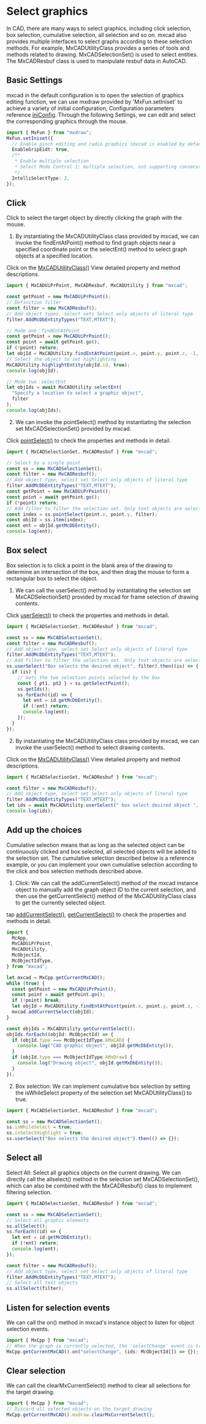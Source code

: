 # Select graphics

In CAD, there are many ways to select graphics, including click selection, box selection, cumulative selection, all selection and so on. mxcad also provides multiple interfaces to select graphs according to these selection methods. For example, MxCADUtilityClass provides a series of tools and methods related to drawing. MxCADSelectionSet() is used to select entities. The MxCADResbuf class is used to manipulate resbuf data in AutoCAD.

## Basic Settings

mxcad in the default configuration is to open the selection of graphics editing function, we can use mxdraw provided by 'MxFun.setIniset' to achieve a variety of initial configuration, Configuration parameters reference [iniConfig](https://mxcad.github.io/mxdraw_api_docs/interfaces/iniConfig.html). Through the following Settings, we can edit and select the corresponding graphics through the mouse.

```ts
import { MxFun } from "mxdraw";
MxFun.setIniset({
  // Enable pinch editing and radio graphics (mxcad is enabled by default)
  EnableGripEidt: true,
  /**
   * Enable multiple selection
   * Select Mode Control 1: multiple selection, not supporting consecutive multiple selection. 2: multiple selection, and supporting consecutive multiple selection. The default value is 1
   */
  IntelliSelectType: 2,
});
```

## Click

Click to select the target object by directly clicking the graph with the mouse.

1. By instantiating the MxCADUtilityClass class provided by mxcad, we can invoke the findEntAtPoint() method to find graph objects near a specified coordinate point or the selectEnt() method to select graph objects at a specified location.

Click on the [MxCADUtilityClass()](../../api/classes/2d.MxCADUtilityClass.md#getcurrentselect) View detailed property and method descriptions.

```ts
import { MxCADUiPrPoint, MxCADResbuf, MxCADUtility } from "mxcad";

const getPoint = new MxCADUiPrPoint();
// Definition filter
const filter = new MxCADResbuf();
// Add object types, select sets Select only objects of literal type
filter.AddMcDbEntityTypes("TEXT,MTEXT");

// Mode one：findEntAtPoint
const getPoint = new MxCADUiPrPoint();
const point = await getPoint.go();
if (!point) return;
let objId = MxCADUtility.findEntAtPoint(point.x, point.y, point.z, -1, filter);
// Select the object to set highlighting
MxCADUtility.highlightEntity(objId.id, true);
console.log(objId);

// Mode two：selectEnt
let objIds = await MxCADUtility.selectEnt(
  "Specify a location to select a graphic object",
  filter
);
console.log(objIds);
```

2. We can invoke the pointSelect() method by instantiating the selection set MxCADSelectionSet() provided by mxcad.

Click [pointSelect()](../../api/classes/2d.MxCADSelectionSet.md#pointselect) to check the properties and methods in detail.

```ts
import { MxCADSelectionSet, MxCADResbuf } from "mxcad";

// Select by a single point
const ss = new MxCADSelectionSet();
const filter = new MxCADResbuf();
// Add object type, select set Select only objects of literal type
filter.AddMcDbEntityTypes("TEXT,MTEXT");
const getPoint = new MxCADUiPrPoint();
const point = await getPoint.go();
if (!point) return;
// Add filter to filter the selection set. Only text objects are selected here
const index = ss.pointSelect(point.x, point.y, filter);
const objId = ss.item(index);
const ent = objId.getMcDbEntity();
console.log(ent);
```

## Box select

Box selection is to click a point in the blank area of the drawing to determine an intersection of the box, and then drag the mouse to form a rectangular box to select the object.

1. We can call the userSelect() method by instantiating the selection set MxCADSelectionSet() provided by mxcad for frame selection of drawing contents.

Click [userSelect()](../../api/classes/2d.MxCADSelectionSet.md#userselect) to check the properties and methods in detail.

```ts
import { MxCADSelectionSet, MxCADResbuf } from "mxcad";

const ss = new MxCADSelectionSet();
const filter = new MxCADResbuf();
// Add object type, select set Select only objects of literal type
filter.AddMcDbEntityTypes("TEXT,MTEXT");
// Add filter to filter the selection set. Only text objects are selected here
ss.userSelect("Box selects the desired object", filter).then((is) => {
  if (is) {
    // Gets the two selection points selected by the box
    const { pt1, pt2 } = ss.getSelectPoint();
    ss.getIds();
    ss.forEach((id) => {
      let ent = id.getMcDbEntity();
      if (!ent) return;
      console.log(ent);
    });
  }
});
```

2. By instantiating the MxCADUtilityClass class provided by mxcad, we can invoke the userSelect() method to select drawing contents.

Click on the [MxCADUtilityClass()](../../api/classes/2d.MxCADUtilityClass.md#getcurrentselect) View detailed property and method descriptions.

```ts
import { MxCADSelectionSet, MxCADResbuf } from "mxcad";

const filter = new MxCADResbuf();
// Add object type, select set Select only objects of literal type
filter.AddMcDbEntityTypes("TEXT,MTEXT");
let ids = await MxCADUtility.userSelect(" box select desired object ", filter);
console.log(ids);
```

## Add up the choices

Cumulative selection means that as long as the selected object can be continuously clicked and box selected, all selected objects will be added to the selection set. The cumulative selection described below is a reference example, or you can implement your own cumulative selection according to the click and box selection methods described above.

1. Click: We can call the addCurrentSelect() method of the mxcad instance object to manually add the graph object ID to the current selection, and then use the getCurrentSelect() method of the MxCADUtilityClass class to get the currently selected object.

tap [addCurrentSelect()](../../api/classes/2d.McObject.md#addcurrentselect), [getCurrentSelect()](../../api/classes/2d.MxCADUtilityClass.md#getcurrentselect) to check the properties and methods in detail.

```ts
import {
  McApp,
  MxCADUiPrPoint,
  MxCADUtility,
  McObjectId,
  McObjectIdType,
} from "mxcad";

let mxcad = MxCpp.getCurrentMxCAD();
while (true) {
  const getPoint = new MxCADUiPrPoint();
  const point = await getPoint.go();
  if (!point) break;
  let objId = MxCADUtility.findEntAtPoint(point.x, point.y, point.z, -1);
  mxcad.addCurrentSelect(objId);
}

const objIds = MxCADUtility.getCurrentSelect();
objIds.forEach((objId: McObjectId) => {
  if (objId.type === McObjectIdType.kMxCAD) {
    console.log("CAD graphic object", objId.getMcDbEntity());
  }
  if (objId.type === McObjectIdType.kMxDraw) {
    console.log("Drawing object", objId.getMxDbEntity());
  }
});
```

2. Box selection: We can implement cumulative box selection by setting the isWhileSelect property of the selection set MxCADUtilityClass() to true.

```ts
import { MxCADSelectionSet, MxCADResbuf } from "mxcad";

const ss = new MxCADSelectionSet();
ss.isWhileSelect = true;
ss.isSelectHighlight = true;
ss.userSelect("Box selects the desired object").then(() => {});
```

## Select all

Select All: Select all graphics objects on the current drawing. We can directly call the allselect() method in the selection set MxCADSelectionSet(), which can also be combined with the MxCADResbuf() class to implement filtering selection.

```ts
import { MxCADSelectionSet, MxCADResbuf } from "mxcad";

const ss = new MxCADSelectionSet();
// Select all graphic elements
ss.allSelect();
ss.forEach((id) => {
  let ent = id.getMcDbEntity();
  if (!ent) return;
  console.log(ent);
});

const filter = new MxCADResbuf();
// Add object type, select set Select only objects of literal type
filter.AddMcDbEntityTypes("TEXT,MTEXT");
// Select all text objects
ss.allSelect(filter);
```

## Listen for selection events

We can call the on() method in mxcad's instance object to listen for object selection events.

```ts
import { MxCpp } from "mxcad";
// When the graph is currently selected, the 'selectChange' event is triggered and the list of id objects that are currently selected is called back
MxCpp.getCurrentMxCAD().on("selectChange", (ids: McObjectId[]) => {});
```

## Clear selection

We can call the clearMxCurrentSelect() method to clear all selections for the target drawing.

```ts
import { MxCpp } from "mxcad";
// Discard all selected objects on the target drawing
MxCpp.getCurrentMxCAD().mxdraw.clearMxCurrentSelect();
```

